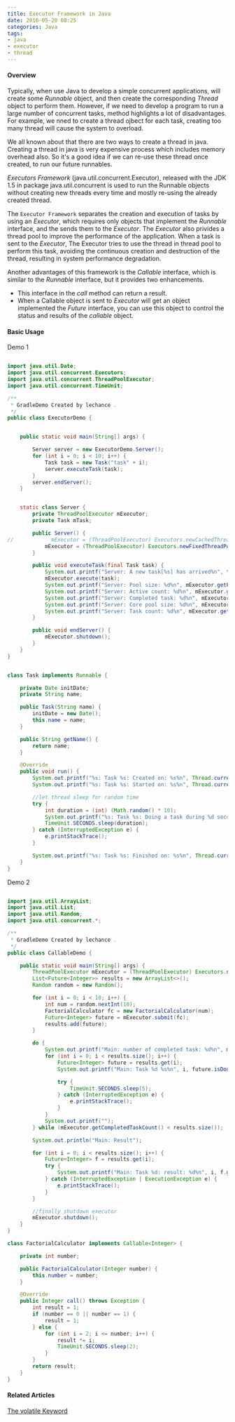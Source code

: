 ```yaml
---
title: Executor Framework in Java
date: 2016-05-20 08:25
categories: Java
tags:
- java
- executor
- thread
---
```

#### Overview
Typically, when use Java to develop a simple concurrent applications, will create some *Runnable* object, and then create the corresponding *Thread* object to perform them. However, if we need to develop a program to run a large number of concurrent tasks, method highlights a lot of disadvantages. For example, we nned to create a thread ojbect for each task, creating too many thread will cause the system to overload.

We all known about that there are two ways to create a thread in java. Creating a thread in java is very expensive process which includes memory overhead also. So it's a good idea if we can re-use these thread once created, to run our future runnables.

*Executors Framework* (java.util.concurrent.Executor), released with the JDK 1.5 in package java.util.concurrent is used to run the Runnable objects without creating new threads every time and mostly re-using the already created thread.

The `Executor Framework` separates the creation and execution of tasks by using an *Executor*, which requires only objects that implement the *Runnable* interface, and the sends them to the *Executor*. The *Executor* also privides a thread pool to improve the performance of the application. When a task is sent to the *Executor*, The Executor tries to use the thread in thread pool to perform this task, avoiding the continuous creation and destruction of the thread, resulting in system performance degradation.

Another advantages of this framework is the *Callable* interface, which is similar to the *Runnable* interface, but it provides two enhancements.
- This interface in the *call* method can return a result.
- When a Callable object is sent to *Executor* will get an object implemented the *Future* interface, you can use this object to control the status and results of the *callable* object.

#### Basic Usage
Demo 1

``` java

import java.util.Date;
import java.util.concurrent.Executors;
import java.util.concurrent.ThreadPoolExecutor;
import java.util.concurrent.TimeUnit;

/**
 * GradleDemo Created by lechance .
 */
public class ExecutorDemo {


    public static void main(String[] args) {

        Server server = new ExecutorDemo.Server();
        for (int i = 0; i < 10; i++) {
            Task task = new Task("task" + i);
            server.executeTask(task);
        }
        server.endServer();
    }


    static class Server {
        private ThreadPoolExecutor mExecutor;
        private Task mTask;

        public Server() {
//            mExecutor = (ThreadPoolExecutor) Executors.newCachedThreadPool();
            mExecutor = (ThreadPoolExecutor) Executors.newFixedThreadPool(5);
        }

        public void executeTask(final Task task) {
            System.out.printf("Server: A new task[%s] has arrived%n", task.getName());
            mExecutor.execute(task);
            System.out.printf("Server: Pool size: %d%n", mExecutor.getPoolSize());
            System.out.printf("Server: Active count: %d%n", mExecutor.getActiveCount());
            System.out.printf("Server: Completed task: %d%n", mExecutor.getCompletedTaskCount());
            System.out.printf("Server: Core pool size: %d%n", mExecutor.getCorePoolSize());
            System.out.printf("Server: Task count: %d%n", mExecutor.getTaskCount());
        }

        public void endServer() {
            mExecutor.shutdown();
        }
    }
}


class Task implements Runnable {

    private Date initDate;
    private String name;

    public Task(String name) {
        initDate = new Date();
        this.name = name;
    }

    public String getName() {
        return name;
    }

    @Override
    public void run() {
        System.out.printf("%s: Task %s: Created on: %s%n", Thread.currentThread().getName(), name, initDate);
        System.out.printf("%s: Task %s: Started on: %s%n", Thread.currentThread().getName(), name, new Date());

        //let thread sleep for random time
        try {
            int duration = (int) (Math.random() * 10);
            System.out.printf("%s: Task %s: Doing a task during %d seconds%n", Thread.currentThread().getName(), name, duration);
            TimeUnit.SECONDS.sleep(duration);
        } catch (InterruptedException e) {
            e.printStackTrace();
        }

        System.out.printf("%s: Task %s: Finished on: %s%n", Thread.currentThread().getName(), name, new Date());
    }
}


```

Demo 2

```java

import java.util.ArrayList;
import java.util.List;
import java.util.Random;
import java.util.concurrent.*;

/**
 * GradleDemo Created by lechance .
 */
public class CallableDemo {

    public static void main(String[] args) {
        ThreadPoolExecutor mExecutor = (ThreadPoolExecutor) Executors.newFixedThreadPool(2);
        List<Future<Integer>> results = new ArrayList<>();
        Random random = new Random();

        for (int i = 0; i < 10; i++) {
            int num = random.nextInt(10);
            FactorialCalculator fc = new FactorialCalculator(num);
            Future<Integer> future = mExecutor.submit(fc);
            results.add(future);
        }

        do {
            System.out.printf("Main: number of completed task: %d%n", mExecutor.getCompletedTaskCount());
            for (int i = 0; i < results.size(); i++) {
                Future<Integer> future = results.get(i);
                System.out.printf("Main: Task %d %s%n", i, future.isDone());

                try {
                    TimeUnit.SECONDS.sleep(5);
                } catch (InterruptedException e) {
                    e.printStackTrace();
                }
            }
            System.out.printf("");
        } while (mExecutor.getCompletedTaskCount() < results.size());

        System.out.println("Main: Result");

        for (int i = 0; i < results.size(); i++) {
            Future<Integer> f = results.get(i);
            try {
                System.out.printf("Main: Task %d: result: %d%n", i, f.get());
            } catch (InterruptedException | ExecutionException e) {
                e.printStackTrace();
            }
        }

        //finally shutdown executor
        mExecutor.shutdown();
    }
}

class FactorialCalculator implements Callable<Integer> {

    private int number;

    public FactorialCalculator(Integer number) {
        this.number = number;
    }

    @Override
    public Integer call() throws Exception {
        int result = 1;
        if (number == 0 || number == 1) {
            result = 1;
        } else {
            for (int i = 2; i <= number; i++) {
                result *= i;
                TimeUnit.SECONDS.sleep(2);
            }
        }
        return result;
    }
}


```

#### Related Articles

[The volatile Keyword](http://www.cnblogs.com/dolphin0520/p/3920373.html)


